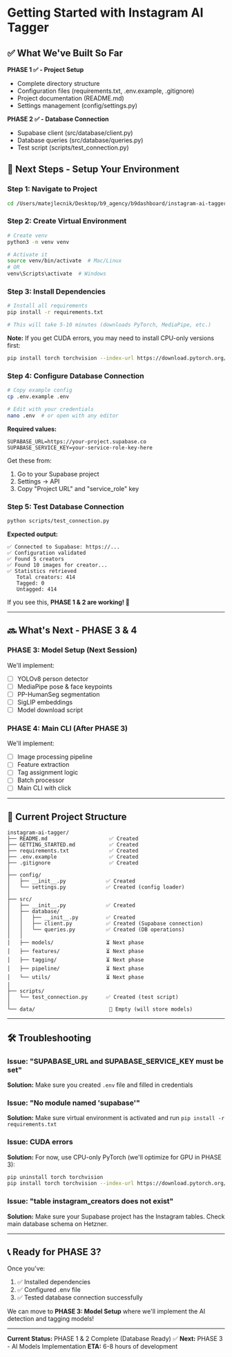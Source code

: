 # Getting Started with Instagram AI Tagger

## ✅ What We've Built So Far

**PHASE 1 ✅ - Project Setup**
- Complete directory structure
- Configuration files (requirements.txt, .env.example, .gitignore)
- Project documentation (README.md)
- Settings management (config/settings.py)

**PHASE 2 ✅ - Database Connection**
- Supabase client (src/database/client.py)
- Database queries (src/database/queries.py)
- Test script (scripts/test_connection.py)

## 🚀 Next Steps - Setup Your Environment

### Step 1: Navigate to Project

```bash
cd /Users/matejlecnik/Desktop/b9_agency/b9dashboard/instagram-ai-tagger
```

### Step 2: Create Virtual Environment

```bash
# Create venv
python3 -m venv venv

# Activate it
source venv/bin/activate  # Mac/Linux
# OR
venv\Scripts\activate  # Windows
```

### Step 3: Install Dependencies

```bash
# Install all requirements
pip install -r requirements.txt

# This will take 5-10 minutes (downloads PyTorch, MediaPipe, etc.)
```

**Note:** If you get CUDA errors, you may need to install CPU-only versions first:
```bash
pip install torch torchvision --index-url https://download.pytorch.org/whl/cpu
```

### Step 4: Configure Database Connection

```bash
# Copy example config
cp .env.example .env

# Edit with your credentials
nano .env  # or open with any editor
```

**Required values:**
```env
SUPABASE_URL=https://your-project.supabase.co
SUPABASE_SERVICE_KEY=your-service-role-key-here
```

Get these from:
1. Go to your Supabase project
2. Settings → API
3. Copy "Project URL" and "service_role" key

### Step 5: Test Database Connection

```bash
python scripts/test_connection.py
```

**Expected output:**
```
✅ Connected to Supabase: https://...
✅ Configuration validated
✅ Found 5 creators
✅ Found 10 images for creator...
✅ Statistics retrieved
   Total creators: 414
   Tagged: 0
   Untagged: 414
```

If you see this, **PHASE 1 & 2 are working! 🎉**

---

## 🔜 What's Next - PHASE 3 & 4

### PHASE 3: Model Setup (Next Session)
We'll implement:
- [ ] YOLOv8 person detector
- [ ] MediaPipe pose & face keypoints
- [ ] PP-HumanSeg segmentation
- [ ] SigLIP embeddings
- [ ] Model download script

### PHASE 4: Main CLI (After PHASE 3)
We'll implement:
- [ ] Image processing pipeline
- [ ] Feature extraction
- [ ] Tag assignment logic
- [ ] Batch processor
- [ ] Main CLI with click

---

## 📁 Current Project Structure

```
instagram-ai-tagger/
├── README.md                    ✅ Created
├── GETTING_STARTED.md           ✅ Created
├── requirements.txt             ✅ Created
├── .env.example                 ✅ Created
├── .gitignore                   ✅ Created
│
├── config/
│   ├── __init__.py             ✅ Created
│   └── settings.py             ✅ Created (config loader)
│
├── src/
│   ├── __init__.py             ✅ Created
│   ├── database/
│   │   ├── __init__.py         ✅ Created
│   │   ├── client.py           ✅ Created (Supabase connection)
│   │   └── queries.py          ✅ Created (DB operations)
│   │
│   ├── models/                 ⏳ Next phase
│   ├── features/               ⏳ Next phase
│   ├── tagging/                ⏳ Next phase
│   ├── pipeline/               ⏳ Next phase
│   └── utils/                  ⏳ Next phase
│
├── scripts/
│   └── test_connection.py      ✅ Created (test script)
│
└── data/                        📁 Empty (will store models)
```

---

## 🛠️ Troubleshooting

### Issue: "SUPABASE_URL and SUPABASE_SERVICE_KEY must be set"
**Solution:** Make sure you created `.env` file and filled in credentials

### Issue: "No module named 'supabase'"
**Solution:** Make sure virtual environment is activated and run `pip install -r requirements.txt`

### Issue: CUDA errors
**Solution:** For now, use CPU-only PyTorch (we'll optimize for GPU in PHASE 3):
```bash
pip uninstall torch torchvision
pip install torch torchvision --index-url https://download.pytorch.org/whl/cpu
```

### Issue: "table instagram_creators does not exist"
**Solution:** Make sure your Supabase project has the Instagram tables. Check main database schema on Hetzner.

---

## 📞 Ready for PHASE 3?

Once you've:
1. ✅ Installed dependencies
2. ✅ Configured .env file
3. ✅ Tested database connection successfully

We can move to **PHASE 3: Model Setup** where we'll implement the AI detection and tagging models!

---

**Current Status:** PHASE 1 & 2 Complete (Database Ready) ✅
**Next:** PHASE 3 - AI Models Implementation
**ETA:** 6-8 hours of development
